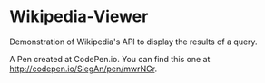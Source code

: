 # Wikipedia-Viewer
Demonstration of Wikipedia's API to display the results of a query.

A Pen created at CodePen.io. You can find this one at http://codepen.io/SiegAn/pen/mwrNGr.

 
